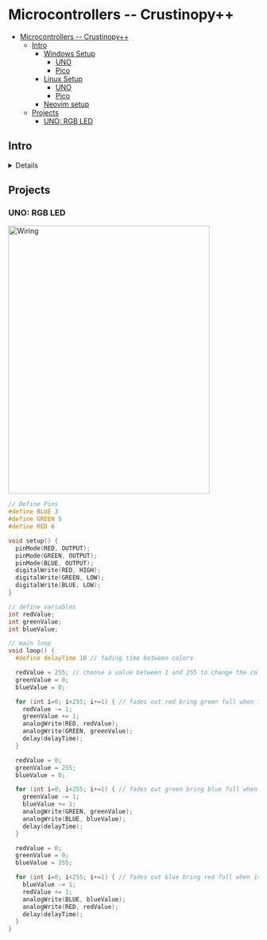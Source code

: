 # Microcontrollers -- Crustinopy++

- [Microcontrollers -- Crustinopy++](#microcontrollers----crustinopy)
  - [Intro](#intro)
    - [Windows Setup](#windows-setup)
      - [UNO](#uno)
      - [Pico](#pico)
    - [Linux Setup](#linux-setup)
      - [UNO](#uno-1)
      - [Pico](#pico-1)
    - [Neovim setup](#neovim-setup)
  - [Projects](#projects)
    - [UNO: RGB LED](#uno-rgb-led)


## Intro

<details>

<table style="text-align: center;">
    <thead>
        <tr>
            <th style="text-align: center;">Boards</th>
            <th style="text-align: center;">Arduino UNO</th>
            <th style="text-align: center;"><a href="#">Raspberry Pi Pico</a></th>
        </tr>
    </thead>
    <tbody>
        <tr>
            <td><b>Prog. Lang.</b></td>
            <td>arduino</td>
            <td>arduino + micropython</td>
        </tr>
        <tr>
            <td><b>Dev Tools</b></td>
            <td>
              <s>Arduino IDE</s> | 
              <code>arduino-cli</code>
            </td>
            <td><code>micropy-cli</code></td>
        </tr>
        <tr>
            <td><b>Dev Environment</b></td>
            <td colspan="2">
              Neovim | VSCode
            </td>
        </tr>
        <tr>
          <td><b>MISC.</b></td>
          <td>-</td>
          <td><code>picopins</code></td>
        </tr>
    </tbody>
</table>


<details>
<summary>Documentation</summary>

- **Arduino UNO**
  - kits & project materials
    - [Elegoo UNO Project Basic Starter Kit Tutoria](https://www.elegoo.com/blogs/arduino-projects/elegoo-uno-project-basic-starter-kit-tutorial)
  - dev tools
    - [arduino code reference](https://www.arduino.cc/reference/en)
    - [Everything about arduino code](https://www.circuito.io/blog/arduino-code/)
    - [github.com/arduino/arduino-cli](https://github.com/arduino/arduino-cli)
    - [arduino-cli Getting Started](https://arduino.github.io/arduino-cli/0.34/getting-started/): MyFirstSketch
- **RPi Pico**
  - kits & project materials
    - [SunFounder: Euler Kit for Raspberry Pi Pico](https://docs.sunfounder.com/projects/euler-kit/en/latest/index.html)
  - dev tools
    - [Pico Programming with Arduino IDE](https://randomnerdtutorials.com/programming-raspberry-pi-pico-w-arduino-ide/)
    - micropython: [unix](https://github.com/micropython/micropython/tree/master/ports/unix), [windows](https://github.com/micropython/micropython/tree/master/ports/windows)
- **MISC.**
  - Neovim
    - VSCode: [1](https://devblogs.microsoft.com/cppblog/vscode-embedded-development/), [2](https://spin.atomicobject.com/2019/12/09/vs-code-for-embedded-development/)
    - [github.com/arduino/arduino-language-server](https://github.com/arduino/arduino-language-server), requires [github.com/clangd/clangd](https://github.com/clangd/clangd)

</details>


### Windows Setup

#### UNO

```powershell
# Arduino IDE
winget install arduinoSA.IDE.stable

# arduino-cli
winget install arduinoSA.CLI
Set-Alias acli arduino-cli

acli core update-index    # connect board NOW
acli board list
acli core install arduino:avr; acli core list

acli sketch new SketchName

acli compile --fqbn arduino:avr:uno SketchName
acli upload -p COM3 --fqbn arduino:avr:uno SketchName
```

#### Pico

```powershell
# winget install Microsoft.VisualStudio.2022.BuildTools

# Prep venv
cd ~\Workspace\Microcontrollers
python -m venv venv

# Install them tools
.\venv\Scripts\Activate.ps1
pip install picopins
# pip install micropy-cli
deactivate
```

### Linux Setup

#### UNO

```bash
# Arduino IDE
flatpak install cc.arduino.IDE

# arduino-cli
curl -fsSL https://raw.githubusercontent.com/arduino/arduino-cli/master/install.sh | BINDIR=~/.local/bin sh
sudo useradd -aG dialout $USER  # https://arduino.stackexchange.com/questions/739/arduino-program-only-works-when-run-as-root

alias acli='arduino-cli'

acli core update-index    # connect board NOW
acli board list
acli core install arduino:avr; acli core list

acli sketch new SketchName

acli compile --fqbn arduino:avr:uno SketchName
acli upload -p /dev/ttyACM0 --fqbn arduino:avr:uno SketchName
```


#### Pico


```bash
# Pico stuff
pip install picopins    # ~/.local/bin
pip install micropy-cli
```





### Neovim setup

> WIP

<!-- - Arduino -->

<!-- ```bash
# Linux
acli config init
sudo apt install clang clangd
```
```powershell
# Windows
acli config init
winget install llvm.llvm llvm.clangd
``` -->


<!-- - Micropython -->

---

</details>


## Projects

### UNO: RGB LED

<img src="/Microcontrollers/img/UNO-RGB_LED.jpg" alt="Wiring" width="405" height="540">

<!-- ![foo](img/UNO-RGB_LED.jpg) -->



<!-- ```mermaid
  flowchart LR;
3["~3"] -. blue .-> Resistor
5["~5"] -. green .-> Resistor -. long end .-> RGB[RGB LED] -. short end // black .-> GND
6["~6"] -. red .-> Resistor
``` -->

<br>

```c
// Define Pins
#define BLUE 3
#define GREEN 5
#define RED 6

void setup() {
  pinMode(RED, OUTPUT);
  pinMode(GREEN, OUTPUT);
  pinMode(BLUE, OUTPUT);
  digitalWrite(RED, HIGH);
  digitalWrite(GREEN, LOW);
  digitalWrite(BLUE, LOW);
}

// define variables
int redValue;
int greenValue;
int blueValue;

// main loop
void loop() {
  #define delayTime 10 // fading time between colors

  redValue = 255; // choose a value between 1 and 255 to change the color.
  greenValue = 0;
  blueValue = 0;

  for (int i=0; i<255; i+=1) { // fades out red bring green full when i=255
    redValue -= 1;
    greenValue += 1;
    analogWrite(RED, redValue);
    analogWrite(GREEN, greenValue);
    delay(delayTime);
  }

  redValue = 0;
  greenValue = 255;
  blueValue = 0;

  for (int i=0; i<255; i+=1) { // fades out green bring blue full when i=255
    greenValue -= 1;
    blueValue += 1;
    analogWrite(GREEN, greenValue);
    analogWrite(BLUE, blueValue);
    delay(delayTime);
  }

  redValue = 0;
  greenValue = 0;
  blueValue = 255;

  for (int i=0; i<255; i+=1) { // fades out blue bring red full when i=255
    blueValue -= 1;
    redValue += 1;
    analogWrite(BLUE, blueValue);
    analogWrite(RED, redValue);
    delay(delayTime);
  }
}
```
